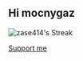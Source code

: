 ## Hi mocnygaz
![zase414's Streak](https://github-readme-streak-stats.herokuapp.com/?user=zase414&theme=default&hide_border=true)
<p><a href="https://ko-fi.com/zased">Support me</p>

<!--
**zase414/zase414** is a ✨ _special_ ✨ repository because its `README.md` (this file) appears on your GitHub profile.

Here are some ideas to get you started:

- 🔭 I’m currently working on ...
- 🌱 I’m currently learning ...
- 👯 I’m looking to collaborate on ...
- 🤔 I’m looking for help with ...
- 💬 Ask me about ...
- 📫 How to reach me: ...
- 😄 Pronouns: ...
- ⚡ Fun fact: ...
-->
